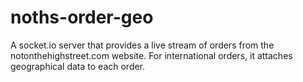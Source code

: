 noths-order-geo
===============

A socket.io server that provides a live stream of orders from the notonthehighstreet.com website.
For international orders, it attaches geographical data to each order.
